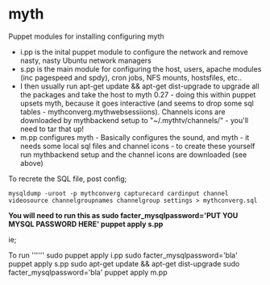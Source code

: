myth
====

Puppet modules for installing configuring myth

* i.pp is the inital puppet module to configure the network and remove nasty, nasty Ubuntu network managers
* s.pp is the main module for configuring the host, users, apache modules (inc pagespeed and spdy), cron jobs, NFS mounts, hostsfiles, etc..
* I then usually run apt-get update && apt-get dist-upgrade to upgrade all the packages and take the host to myth 0.27 - doing this within puppet upsets myth, because it goes interactive (and seems to drop some sql tables - mythconverg.mythwebsessiions).   Channels icons are downloaded by mythbackend setup to "~/.mythtv/channels/" - you'll need to tar that up!
* m.pp configures myth - Basically configures the sound, and myth - it needs some local sql files and channel icons - to create these yourself run mythbackend setup and the channel icons are downloaded (see above)

To recrete the SQL file, post config;

`mysqldump -uroot -p mythconverg capturecard cardinput channel videosource channelgroupnames channelgroup settings > mythconverg.sql`

__You will need to run this as sudo facter_mysqlpassword='PUT YOU MYSQL PASSWORD HERE' puppet apply s.pp__ 

ie;

To run
''''''
    sudo puppet apply i.pp
    sudo facter_mysqlpassword='bla' puppet apply s.pp
    sudo apt-get update && apt-get dist-upgrade
    sudo facter_mysqlpassword='bla' puppet apply m.pp
